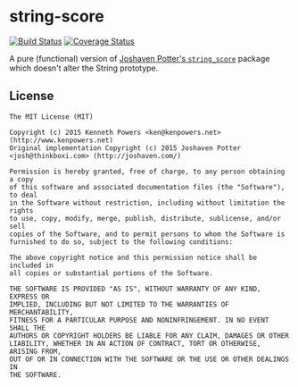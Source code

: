 string-score
============

[![Build Status](https://travis-ci.org/KenPowers/string-score.svg?branch=master)](https://travis-ci.org/KenPowers/string-score) [![Coverage Status](https://coveralls.io/repos/KenPowers/string-score/badge.svg?branch=master)](https://coveralls.io/r/KenPowers/string-score?branch=master)

A pure (functional) version of [Joshaven Potter's `string_score`][ss] package
which doesn't alter the String prototype.

License
-------

```
The MIT License (MIT)

Copyright (c) 2015 Kenneth Powers <ken@kenpowers.net> (http://www.kenpowers.net)
Original implementation Copyright (c) 2015 Joshaven Potter <josh@thinkboxi.com> (http://joshaven.com/)

Permission is hereby granted, free of charge, to any person obtaining a copy
of this software and associated documentation files (the "Software"), to deal
in the Software without restriction, including without limitation the rights
to use, copy, modify, merge, publish, distribute, sublicense, and/or sell
copies of the Software, and to permit persons to whom the Software is
furnished to do so, subject to the following conditions:

The above copyright notice and this permission notice shall be included in
all copies or substantial portions of the Software.

THE SOFTWARE IS PROVIDED "AS IS", WITHOUT WARRANTY OF ANY KIND, EXPRESS OR
IMPLIED, INCLUDING BUT NOT LIMITED TO THE WARRANTIES OF MERCHANTABILITY,
FITNESS FOR A PARTICULAR PURPOSE AND NONINFRINGEMENT. IN NO EVENT SHALL THE
AUTHORS OR COPYRIGHT HOLDERS BE LIABLE FOR ANY CLAIM, DAMAGES OR OTHER
LIABILITY, WHETHER IN AN ACTION OF CONTRACT, TORT OR OTHERWISE, ARISING FROM,
OUT OF OR IN CONNECTION WITH THE SOFTWARE OR THE USE OR OTHER DEALINGS IN
THE SOFTWARE.
```

[ss]: https://github.com/joshaven/string_score "joshaven/string_score"
